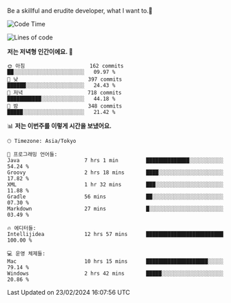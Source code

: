 Be a skillful and erudite developer, what I want to.👶

<!--START_SECTION:waka-->
![Code Time](http://img.shields.io/badge/Code%20Time-444%20hrs%204%20mins-blue)

![Lines of code](https://img.shields.io/badge/%EC%A0%80%EB%8A%94%20%EC%97%AC%ED%83%9C%EA%B9%8C%EC%A7%80%20-756.5%20thousand%20%EC%A4%84%EC%9D%98%20%EC%BD%94%EB%93%9C%EB%A5%BC%20%EC%9E%91%EC%84%B1%ED%96%88%EC%96%B4%EC%9A%94.-blue)

**저는 저녁형 인간이에요. 🦉** 

```text
🌞 아침                     162 commits         ██░░░░░░░░░░░░░░░░░░░░░░░   09.97 % 
🌆 낮　                     397 commits         ██████░░░░░░░░░░░░░░░░░░░   24.43 % 
🌃 저녁                     718 commits         ███████████░░░░░░░░░░░░░░   44.18 % 
🌙 밤　                     348 commits         █████░░░░░░░░░░░░░░░░░░░░   21.42 % 
```


📊 **저는 이번주를 이렇게 시간을 보냈어요.** 

```text
🕑︎ Timezone: Asia/Tokyo

💬 프로그래밍 언어들: 
Java                     7 hrs 1 min         ██████████████░░░░░░░░░░░   54.24 % 
Groovy                   2 hrs 18 mins       ████░░░░░░░░░░░░░░░░░░░░░   17.82 % 
XML                      1 hr 32 mins        ███░░░░░░░░░░░░░░░░░░░░░░   11.88 % 
Gradle                   56 mins             ██░░░░░░░░░░░░░░░░░░░░░░░   07.30 % 
Markdown                 27 mins             █░░░░░░░░░░░░░░░░░░░░░░░░   03.49 % 

🔥 에디터들: 
Intellijidea             12 hrs 57 mins      █████████████████████████   100.00 % 

💻 운영 체제들: 
Mac                      10 hrs 15 mins      ████████████████████░░░░░   79.14 % 
Windows                  2 hrs 42 mins       █████░░░░░░░░░░░░░░░░░░░░   20.86 % 
```


 Last Updated on 23/02/2024 16:07:56 UTC
<!--END_SECTION:waka-->
